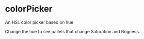 # colorPicker
An HSL color picker based on hue

Change the hue to see pallets that change Saturation and Brigness.
